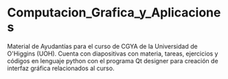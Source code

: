 # Computacion_Grafica_y_Aplicaciones
Material de Ayudantías para el curso de CGYA de la Universidad de O'Higgins (UOH). Cuenta con diapositivas con materia, tareas, ejercicios y códigos en lenguaje python con el programa Qt designer para creación de interfaz gráfica relacionados al curso.
